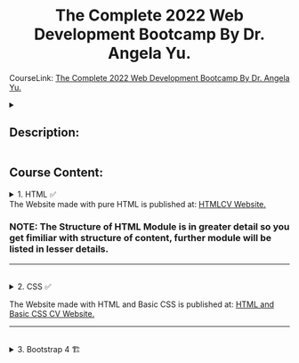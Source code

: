 <h1 align="center"> The Complete 2022 Web Development Bootcamp By Dr. Angela Yu. </h1>

CourseLink: <a href="https://www.udemy.com/course/the-complete-web-development-bootcamp/">The Complete 2022 Web Development Bootcamp By Dr. Angela Yu.</a>

<details>

<summary> <h2> Description: </h2> </summary>

Welcome to the Complete Web Development Bootcamp, the only course you need to learn to code and become a full-stack web developer. With 150,000+ ratings and a 4.8 average, my Web Development course is one of the HIGHEST RATED courses in the history of Udemy! 

At 65+ hours, this Web Development course is without a doubt the most comprehensive web development course available online. Even if you have zero programming experience, this course will take you from beginner to mastery.


<p align="center">

<img src = "https://user-images.githubusercontent.com/81550376/180720456-000f943e-4c35-4eb8-bdd2-d38fd97b8919.png">

</p>

</details>


## Course Content:

<details>

<summary>1. HTML ✅ </summary>
   	
	1.1 1_Introduction ✅

		1.1.1 1_HTMLIntro.html - ✅

		1.1.2 2_HTMLTagAnatomy.html - ✅

		1.1.3 3_What_will_we_build.html - ✅

		1.1.4 4_HTML_Boilerplate

			1.1.4.1 1_HTML-Personal_Site

				1.1.4.1.1 Index.html - ✅

		1.1.5 5_HTML_Structure

			1.1.5.1 1_HTML-Personal_Site

				1.1.5.1.1 Index.html - ✅

		1.1.6 6_HTML_Lists

			1.1.6.1 1_HTML-Personal_Site

				1.1.6.1.1 Index.html - ✅

		1.1.7 7_HTML_Images

			1.1.7.1 1_HTML-Personal_Site

				1.1.7.1.1 Index.html - ✅

		
		1.1.8 8_HTML_Anchors_&_Hyperlinks

			1.1.8.1 1_HTML-Personal_Site

				1.1.8.1.1 Index.html - ✅

				1.1.8.1.2 Hobbies.html - ✅

				1.1.8.1.3 Contact.html - ✅

-------------------------------------------------------------------------------		
	
	1.2 2_Intermediate - ⏳

		1.2.1 1_HTML_Tables

			1.2.1.1 1_HTML-Personal_Site

				1.2.1.1.1 Index.html - ✅

				1.2.1.1.2 Hobbies.html - ✅

				1.2.1.1.3 Contact.html - ✅

		1.2.2 2_HTML_Tables_Layout

			1.2.2.1 1_HTML-Personal_Site

				1.2.2.1.1 Index.html - ✅

				1.2.2.1.2 Hobbies.html - ✅

				1.2.2.1.3 Contact.html - ✅

		1.2.3 3_HTML_Tables_Challenge

			1.2.3.1 1_HTML-Personal_Site

				1.2.3.1.1 Index.html - ✅

				1.2.3.1.2 Hobbies.html - ✅

				1.2.3.1.3 Contact.html - ✅

		1.2.4 4_HTML_Forms

			1.2.4.1 1_HTML-Personal_Site

				1.2.4.1.1 Index.html - ✅

				1.2.4.1.2 Hobbies.html - ✅

				1.2.4.1.3 Contact.html - ✅		

		1.2.5 5_HTML_Contact_Forms

			1.2.5.1 1_HTML-Personal_Site

				1.2.5.1.1 Index.html - ✅

				1.2.5.1.2 Hobbies.html - ✅

				1.2.5.1.3 Contact.html - ✅		
				
	HTML_Code_PlayGround.html - ✅
	
</details>
The Website made with pure HTML is published at: <a href="https://prakash4844.github.io/HTMLCV/">HTMLCV Website.</a>
<br>

### NOTE: The Structure of HTML Module is in greater detail so you get fimiliar with structure of content, further module will be listed in lesser details. 

<hr>

<br>


<details>

<summary>2. CSS ✅ </summary>

	2.1 1_Introduction

		2.1.1 1_CSS_Inline_css - ✅

		2.1.2 2_CSS_Internal_css - ✅

		2.1.3 3_CSS_External_css - ✅

		2.1.4 4_CSS_Debug_CSS - ✅

		2.1.5 5_CSS_Syntex - ✅

		2.1.6 6_CSS_Selectors - ✅ 

		2.1.7 7_CSS_Classes_Vs_Ids - ✅

	2.2 2_Intermediate - ✅

		2.2.1 1_CSS-My-Site - ✅

		2.2.2 2_CSS-Fevicon - ✅

		2.2.3 3_CSS-HTML-Divs - ✅

		2.2.4 4_CSS-Box-Model - ✅

		2.2.5 5_CSS-Display_property - ✅

		2.2.6 6_Learn More About Web Design - ✅

		2.2.7 7_CSS-Static-&-Relative-Positioning - ✅

		2.2.8 8_CSS-Absolute-Positioning - ✅

		2.2.9 9_CSS-Center-Element - ✅

		2.2.10 10_CSS-Font-Family - ✅

		2.2.11 11_Learn More About Typography - ✅

		2.2.12 12_CSS-Site-Content - ✅

		2.2.13 13_CSS-Sizing - ✅

		2.2.14 14_Challenge_1 - ✅

		2.2.15 15_Challenge_2 - ✅

		2.2.16 16_Challenge_3 - ✅

		2.2.17 17_All_Challenge_and_background - ✅

		2.2.18 18_CSS_Float_and_Clear - ✅

		2.2.19 19_CSS_Final_Challenge - ✅

		2.2.20 20_CSS_Final_Challenge_Completed - ✅

		2.2.21 Optional_Practice - ✅

</details>

The Website made with HTML and Basic CSS is published at: <a href="https://prakash4844.github.io/Sample-CV-using-HTML-And-CSS/">HTML and Basic CSS CV Website.</a>
<br>
<hr>

<br>


<details>

<summary>3. Bootstrap 4 🏗 </summary>
	
	3.1 1_Introduction
		
		3.1.1 1_What_is_Bootstrap - ✅

		3.2.2 2_Install-Bootstrap - ✅

		3.2.3 3_Wireframing - ✅

		3.2.4 4_Bootstrap_Nevigation_bar - ✅

		3.2.5 5_What_will_we_make - ✅

		3.2.6 6_Tindog_starting_file - ✅

		3.2.7 7_Set-up_New_Project - ✅

		3.2.8 8_Bootstrap_grid - ✅
	
	
	3.2 2_Introduction
	
</details>
